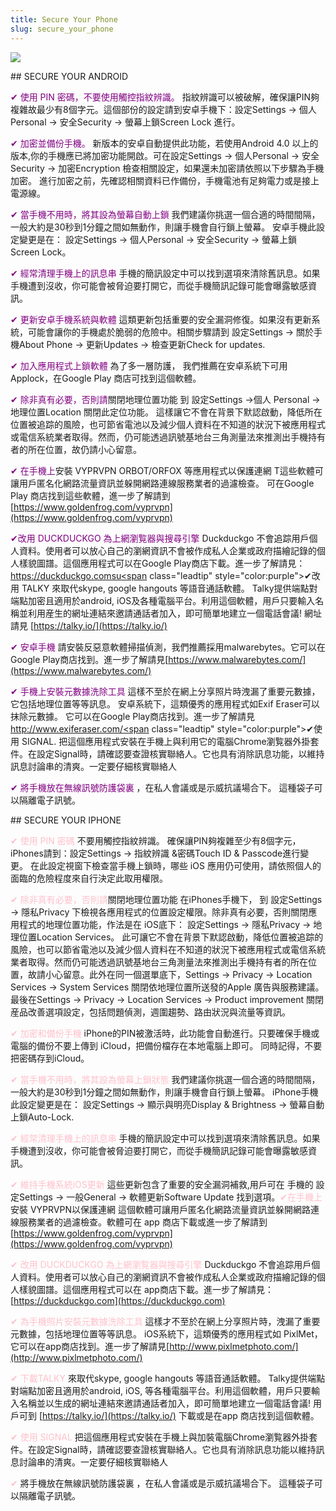 ```yaml
---
title: Secure Your Phone
slug: secure_your_phone
---
```


![](/images/coverchap_3.jpg)


<div class="SECPHONE_H2" markdown="1">## SECURE YOUR ANDROID</div>





<span class="leadtip" style="color:purple">✔ 使用 PIN 密碼，不要使用觸控指紋辨識。</span> 指紋辨識可以被破解，確保讓PIN夠複雜故最少有8個字元。這個部份的設定請到安卓手機下：設定Settings → 個人Personal → 安全Security → 螢幕上鎖Screen Lock 進行。

<span class="leadtip" style="color:purple">✔ 加密並備份手機。</span> 新版本的安卓自動提供此功能，若使用Android 4.0 以上的版本,你的手機應已將加密功能開啟。可在設定Settings → 個人Personal → 安全Security → 加密Encryption 檢查相關設定，如果還未加密請依照以下步驟為手機加密。 進行加密之前，先確認相關資料已作備份，手機電池有足夠電力或是接上電源線。 

<span class="leadtip" style="color:purple">✔ 當手機不用時，將其設為螢幕自動上鎖</span> 我們建議你挑選一個合適的時間間隔，一般大約是30秒到1分鐘之間如無動作，則讓手機會自行鎖上螢幕。 安卓手機此設定變更是在： 設定Settings → 個人Personal → 安全Security → 螢幕上鎖Screen Lock。 

<span class="leadtip" style="color:purple">✔ 經常清理手機上的訊息串</span> 手機的簡訊設定中可以找到選項來清除舊訊息。如果手機遭到沒收，你可能會被脅迫要打開它，而從手機簡訊記錄可能會曝露敏感資訊。 




<span class="leadtip" style="color:purple">✔ 更新安卓手機系統與軟體</span> 這類更新包括重要的安全漏洞修復。如果沒有更新系統，可能會讓你的手機處於脆弱的危險中。相關步驟請到 設定Settings → 關於手機About Phone → 更新Updates → 檢查更新Check for updates. 

<span class="leadtip" style="color:purple">✔ 加入應用程式上鎖軟體</span> 為了多一層防護， 我們推薦在安卓系統下可用Applock，在Google Play 商店可找到這個軟體。

<span class="leadtip" style="color:purple">✔ 除非真有必要，否則請</span>關閉地理位置功能 到 設定Settings →個人 Personal →地理位置Location 關閉此定位功能。 這樣讓它不會在背景下默認啟動，降低所在位置被追踪的風險，也可節省電池以及減少個人資料在不知道的狀況下被應用程式或電信系統業者取得。然而，仍可能透過訊號基地台三角測量法來推測出手機持有者的所在位置，故仍請小心留意。

<span class="leadtip" style="color:purple">✔ 在手機上</span>安裝 VYPRVPN ORBOT/ORFOX 等應用程式以保護連網 T這些軟體可讓用戶匿名化網路流量資訊並躲開網路連線服務業者的過濾檢查。 可在Google Play 商店找到這些軟體，進一步了解請到		 [https://www.goldenfrog.com/vyprvpn](https://www.goldenfrog.com/vyprvpn)


<span class="leadtip" style="color:purple">✔改用 DUCKDUCKGO 為上網瀏覧器與搜尋引擎</span>  Duckduckgo  不會追踪用戶個人資料。使用者可以放心自己的瀏網資訊不會被作成私人企業或政府描繪記錄的個人樣貌圖譜。這個應用程式可以在Google Play商店下載。進一步了解請見： [https://duckduckgo.comsu<span](https://duckduckgo.comsu<span) class="leadtip" style="color:purple">✔改用 TALKY</span> 來取代skype, google hangouts 等語音通話軟體。 Talky提供端點對端點加密且適用於android, iOS及各種電腦平台。利用這個軟體，用戶只要輸入名稱並利用産生的網址連結來邀請通話者加入，即可簡單地建立一個電話會議! 網址請見 [https://talky.io/](https://talky.io/)

<span class="leadtip" style="color:purple">✔ 安卓手機</span> 請安裝反惡意軟體掃描偵測，我們推薦採用malwarebytes。它可以在Google Play商店找到。進一步了解請見[https://www.malwarebytes.com/](https://www.malwarebytes.com/)

<span class="leadtip" style="color:purple">✔ 手機上安裝元數據洗除工具</span> 這樣不至於在網上分享照片時洩漏了重要元數據，它包括地理位置等等訊息。 安卓系統下，這類優秀的應用程式如Exif Eraser可以抹除元數據。 它可以在Google Play商店找到。進一步了解請見[http://www.exiferaser.com/<span](http://www.exiferaser.com/<span) class="leadtip" style="color:purple">✔使用 SIGNAL</span>. 把這個應用程式安裝在手機上與利用它的電腦Chrome瀏覧器外掛套件。在設定Signal時，請確認要查證核實聯絡人。它也具有消除訊息功能，以維持訊息討論串的清爽。一定要仔細核實聯絡人

<span class="leadtip" style="color:purple">✔ 將手機放在無線訊號防護袋裏</span> ，在私人會議或是示威抗議場合下。 這種袋子可以隔離電子訊號。


<div class="SECPHONE_H2" markdown="1">## SECURE YOUR IPHONE</div>





<span class="leadtip" style="color:pink">✔ 使用 PIN 密碼</span> 不要用觸控指紋辨識。 確保讓PIN夠複雜至少有8個字元，iPhones請到：設定Settings → 指紋辨識 &amp;密碼Touch ID &amp; Passcode進行變更。 在此設定視窗下檢查當手機上鎖時，哪些 iOS 應用仍可使用，請依照個人的面臨的危險程度來自行決定此取用權限。

<span class="leadtip" style="color:pink">✔ 除非真有必要，否則請</span>關閉地理位置功能 在iPhones手機下， 到 設定Settings → 隱私Privacy 下檢視各應用程式的位置設定權限。除非真有必要，否則關閉應用程式的地理位置功能，作法是在 iOS底下： 設定Settings → 隱私Privacy → 地理位置Location Services。 此可讓它不會在背景下默認啟動，降低位置被追踪的風險，也可以節省電池以及減少個人資料在不知道的狀況下被應用程式或電信系統業者取得。然而仍可能透過訊號基地台三角測量法來推測出手機持有者的所在位置，故請小心留意。此外在同一個選單底下，Settings → Privacy → Location Services → System Services 關閉依地理位置所送發的Apple 廣告與服務建議。 最後在Settings → Privacy → Location Services → Product improvement 關閉産品改善選項設定，包括問題偵測，週圍趨勢、路由狀況與流量等資訊。




<span class="leadtip" style="color:pink">✔ 加密和備份手機</span> iPhone的PIN被激活時，此功能會自動進行。只要確保手機或電腦的備份不要上傳到 iCloud，把備份檔存在本地電腦上即可。 同時記得，不要把密碼存到iCloud。

<span class="leadtip" style="color:pink">✔ 當手機不用時，將其設為螢幕上鎖狀態</span> 我們建議你挑選一個合適的時間間隔，一般大約是30秒到1分鐘之間如無動作，則讓手機會自行鎖上螢幕。 iPhone手機此設定變更是在： 設定Settings → 顯示與明亮Display &amp; Brightness → 螢幕自動上鎖Auto-Lock.  

<span class="leadtip" style="color:pink">✔ 經常清理手機上的訊息串</span> 手機的簡訊設定中可以找到選項來清除舊訊息。如果手機遭到沒收，你可能會被脅迫要打開它，而從手機簡訊記錄可能會曝露敏感資訊。 

<span class="leadtip" style="color:pink">✔ 維持手機系統iOS更新</span> 這些更新包含了重要的安全漏洞補救,用戶可在 手機的 設定Settings → 一般General → 軟體更新Software Update 找到選項。<span class="leadtip" style="color:pink">✔在手機上</span>安裝 VYPRVPN以保護連網 這個軟體可讓用戶匿名化網路流量資訊並躲開網路連線服務業者的過濾檢查。軟體可在 app 商店下載或進一步了解請到 [https://www.goldenfrog.com/vyprvpn](https://www.goldenfrog.com/vyprvpn)




<span class="leadtip" style="color:pink"><span class="leadtip" style="color:pink">✔</span> 改用 DUCKDUCKGO 為上網瀏覧器與搜尋引擎</span>  Duckduckgo  不會追踪用戶個人資料。使用者可以放心自己的瀏網資訊不會被作成私人企業或政府描繪記錄的個人樣貌圖譜。這個應用程式可以在 app商店下載。進一步了解請見：[https://duckduckgo.com](https://duckduckgo.com)

<span class="leadtip" style="color:pink"><span class="leadtip" style="color:pink">✔</span> 為手機照片安裝元數據洗除工具</span> 這樣才不至於在網上分享照片時，洩漏了重要元數據，包括地理位置等等訊息。  iOS系統下，這類優秀的應用程式如 PixlMet， 它可以在app商店找到。進一步了解請見[http://www.pixlmetphoto.com/](http://www.pixlmetphoto.com/)

<span class="leadtip" style="color:pink"><span class="leadtip" style="color:pink">✔</span> 下載TALKY</span> 來取代skype, google hangouts 等語音通話軟體。 Talky提供端點對端點加密且適用於android, iOS, 等各種電腦平台。利用這個軟體，用戶只要輸入名稱並以生成的網址連結來邀請通話者加入，即可簡單地建立一個電話會議! 用戶可到 [https://talky.io/](https://talky.io/) 下載或是在app 商店找到這個軟體。

<span class="leadtip" style="color:pink"><span class="leadtip" style="color:pink">✔</span> 使用 SIGNAL</span> 把這個應用程式安裝在手機上與加裝電腦Chrome瀏覧器外掛套件。在設定Signal時，請確認要查證核實聯絡人。它也具有消除訊息功能以維持訊息討論串的清爽。一定要仔細核實聯絡人

<span class="leadtip" style="color:pink">✔</span> 將手機放在無線訊號防護袋裏 ，在私人會議或是示威抗議場合下。 這種袋子可以隔離電子訊號。
